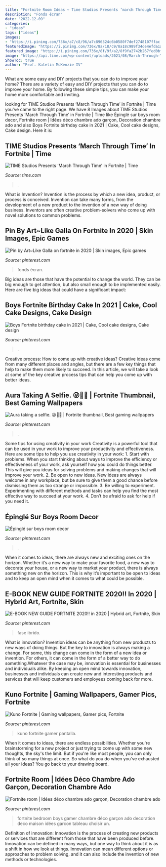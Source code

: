 ```yaml
---
title: "Fortnite Room Ideas ~ Time Studios Presents ‘march Through Time’ In Fortnite"
description: "Fonds écran"
date: "2022-12-09"
categories:
- "ideas"
tags: ["ideas"]
images:
- "https://i.pinimg.com/736x/a7/c8/96/a7c896324c6b0580f7def2748107ffac.jpg"
featuredImage: "https://i.pinimg.com/736x/8a/18/c9/8a18c989f34de4efda1a6d6cd73536dd.jpg"
featured_image: "https://i.pinimg.com/736x/8f/9f/a2/8f9fa2742b267fed0bf138486b66c10e.jpg"
image: "https://api.time.com/wp-content/uploads/2021/08/March-Through-Time_image.jpeg?quality=85&amp;w=1200&amp;h=628&amp;crop=1"
ShowToc: true
author: "Prof. Katelin McKenzie IV"
---
```



What are some easy and DIY projects that you can do to improve your home?
There are a variety of easy and DIY projects that you can do to improve your home. By following these simple tips, you can make your home more comfortable and inviting.

	

		
looking for TIME Studios Presents ‘March Through Time’ in Fortnite | Time you've came to the right page. We have 8 Images about TIME Studios Presents ‘March Through Time’ in Fortnite | Time like Épinglé sur boys room decor, Fortnite room | Idées déco chambre ado garçon, Decoration chambre ado and also Boys Fortnite birthday cake in 2021 | Cake, Cool cake designs, Cake design. Here it is:
		
    
## TIME Studios Presents ‘March Through Time’ In Fortnite | Time

<img loading=lazy src="https://api.time.com/wp-content/uploads/2021/08/March-Through-Time_image.jpeg?quality=85&amp;w=1200&amp;h=628&amp;crop=1" onerror="this.onerror=null;this.src='https://tse4.mm.bing.net/th?id=OIP.sm2T-aAd8pb9ZENxh31xVgHaD4&amp;pid=15.1';" alt="TIME Studios Presents ‘March Through Time’ in Fortnite | Time">

_Source: time.com_

>. 

	

What is Invention?
Invention is the process by which a new idea, product, or process is conceived. Invention can take many forms, from the development of a new product to the invention of a new way of doing business. Inventors are often creative problem-solvers who come up with novel solutions to common problems.

    
## Pin By Art~Like Galla On Fortnite In 2020 | Skin Images, Epic Games

<img loading=lazy src="https://i.pinimg.com/736x/58/e8/72/58e8722a25bdbc10247dd19007f519fa.jpg" onerror="this.onerror=null;this.src='https://tse4.mm.bing.net/th?id=OIP.nltQT4HRRlFBr_jUe5f_RQHaMq&amp;pid=15.1';" alt="Pin by Art~Like Galla on fortnite in 2020 | Skin images, Epic games">

_Source: pinterest.com_

>fonds écran. 

	

Big ideas are those that have the potential to change the world. They can be big enough to get attention, but also small enough to be implemented easily. Here are five big ideas that could have a significant impact: 

    
## Boys Fortnite Birthday Cake In 2021 | Cake, Cool Cake Designs, Cake Design

<img loading=lazy src="https://i.pinimg.com/originals/9b/c2/f6/9bc2f66967d9be9bebbfd23fea1cf77d.jpg" onerror="this.onerror=null;this.src='https://tse2.mm.bing.net/th?id=OIP.JoJfFV0SdfvyBh8O9poMtAHaJ4&amp;pid=15.1';" alt="Boys Fortnite birthday cake in 2021 | Cake, Cool cake designs, Cake design">

_Source: pinterest.com_

>. 

	

Creative process: How to come up with creative ideas?
Creative ideas come from many different places and angles, but there are a few key things that help to make them more likely to succeed. In this article, we will take a look at some of the key creative process tips that can help you come up with better ideas.

    
## Aura Taking A Selfie. 😜🤳🏻 | Fortnite Thumbnail, Best Gaming Wallpapers

<img loading=lazy src="https://i.pinimg.com/736x/8f/9f/a2/8f9fa2742b267fed0bf138486b66c10e.jpg" onerror="this.onerror=null;this.src='https://tse2.mm.bing.net/th?id=OIP.eLxyiCVg_PS7l1nZuIjMIAHaEF&amp;pid=15.1';" alt="Aura taking a selfie. 😜🤳🏻 | Fortnite thumbnail, Best gaming wallpapers">

_Source: pinterest.com_

>. 

	

Some tips for using creativity in your work
Creativity is a powerful tool that can be used in your work to improve your productivity and effectiveness. Here are some tips to help you use creativity in your work: 1. Start with problems. When you start thinking about ways to improve the efficiency or effectiveness of your work, ask yourself how you could do things better. This will give you ideas for solving problems and making changes that will improve your work. 2. Be open to new ideas. New ideas are always welcome in any workplace, but be sure to give them a good chance before dismissing them as too strange or impossible. 3. Be willing to experiment. Experimenting with different methods and tasks can help you find the most effective way to succeed at your work. 4. Don’t be afraid to ask for help if you need it.

    
## Épinglé Sur Boys Room Decor

<img loading=lazy src="https://i.pinimg.com/736x/6b/75/9e/6b759ef5baeb2be8dde2196af1943523.jpg" onerror="this.onerror=null;this.src='https://tse1.mm.bing.net/th?id=OIP.AzmIw_G9VQ5umCmZic47XQHaLn&amp;pid=15.1';" alt="Épinglé sur boys room decor">

_Source: pinterest.com_

>. 

	

When it comes to ideas, there are always new and exciting ones on the horizon. Whether it’s a new way to make your favorite food, a new way to decorate your house, or a new way to market your product, there is always something new on the horizon. This is why it’s important to be open to ideas and to keep an open mind when it comes to what could be possible.

    
## E-BOOK NEW GUIDE FORTNITE 2020!! In 2020 | Hybrid Art, Fortnite, Skin

<img loading=lazy src="https://i.pinimg.com/736x/a7/c8/96/a7c896324c6b0580f7def2748107ffac.jpg" onerror="this.onerror=null;this.src='https://tse3.mm.bing.net/th?id=OIP.OxSWDSCafaMyZxFVWg46AAAAAA&amp;pid=15.1';" alt="E-BOOK NEW GUIDE FORTNITE 2020!! in 2020 | Hybrid art, Fortnite, Skin">

_Source: pinterest.com_

>fase ibrido. 

	

What is innovation?
Invention ideas can be anything from new products to new ways of doing things. But the key to innovation is always making a change. For some, this change can come in the form of a new idea or invention. For others, it can come in the form of a better way to do something.Whatever the case may be, innovation is essential for businesses and individuals alike. By keeping an open mind towards innovation, businesses and individuals can create new and interesting products and services that will keep customers and employees coming back for more.

    
## Kuno Fortnite | Gaming Wallpapers, Gamer Pics, Fortnite

<img loading=lazy src="https://i.pinimg.com/736x/8a/18/c9/8a18c989f34de4efda1a6d6cd73536dd.jpg" onerror="this.onerror=null;this.src='https://tse1.mm.bing.net/th?id=OIP.wUGtqkhHWLVu145K0FakPQHaHV&amp;pid=15.1';" alt="Kuno Fortnite | Gaming wallpapers, Gamer pics, Fortnite">

_Source: pinterest.com_

>kuno fortnite gamer pantalla. 

	

When it comes to ideas, there are endless possibilities. Whether you're brainstorming for a new project or just trying to come up with some new thoughts, the sky's the limit. But if you're like most people, you can only think of so many things at once. So what do you do when you've exhausted all your ideas? You go back to your drawing board.

    
## Fortnite Room | Idées Déco Chambre Ado Garçon, Decoration Chambre Ado

<img loading=lazy src="https://i.pinimg.com/736x/06/97/dc/0697dcc9f6ce98c82956ce255b747988.jpg" onerror="this.onerror=null;this.src='https://tse4.mm.bing.net/th?id=OIP.-NZj5evlYjmDTxI7qc9BvAHaFj&amp;pid=15.1';" alt="Fortnite room | Idées déco chambre ado garçon, Decoration chambre ado">

_Source: pinterest.com_

>fortnite bedroom boys gamer chambre déco garçon ado decoration deco maison idées garcon tableau choisir un. 

	

Definition of innovation:
Innovation is the process of creating new products or services that are different from those that have been produced before. Innovation can be defined in many ways, but one way to think about it is as a shift in how we look at things. Innovation can mean different options or approaches to problem solving, and it can also include the invention of new methods or technologies.

